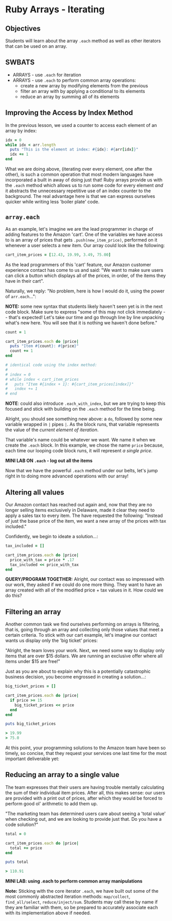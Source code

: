 # Ruby Arrays - Iterating

## Objectives

Students will learn about the array `.each` method as well as other iterators that can be used on an array.

## SWBATS

+ ARRAYS - use `.each` for iteration
+ ARRAYS - use `.each` to perform common array operations:
  - create a new array by modifying elements from the previous
  - filter an array with by applying a conditional to its elements
  - reduce an array by summing all of its elements

## Improving the Access by Index Method

In the previous lesson, we used a counter to access each element of an array by index:

```ruby
idx = 0
while idx < arr.length
  puts "This is the element at index: #{idx}: #{arr[idx]}"
  idx += 1
end
```

What we are doing above, (iterating over every element, one after the other), is such a common operation that most modern languages have incorporated a built in away of doing just that! Ruby arrays provide us with the `.each` method which allows us to run some code for every element _and_ it abstracts the unnecessary repetitive use of an index counter to the background. The real advantage here is that we can express ourselves quicker while writing less 'boiler plate' code.

## `array.each`

As an example, let's imagine we are the lead programmer in charge of adding features to the Amazon 'cart'. One of the variables we have access to is an array of prices that gets `.push(new_item_price)`, performed on it whenever a user selects a new item. Our array could look like the following:

```Ruby
cart_item_prices = [12.43, 19.99, 3.49, 75.00]
```

As the lead programmers of this 'cart' feature, our Amazon customer experience contact has come to us and said: "We want to make sure users can click a button which displays all of the prices, in order, of the items they have in their cart".

Naturally, we reply: "No problem, here is how I would do it, using the power of `arr.each`...":

**NOTE:** some new syntax that students likely haven't seen yet is in the next code block. Make sure to express "some of this may not click immediately -- that's expected! Let's take our time and go through line by line unpacking what's new here. You will see that it is nothing we haven't done before."

```ruby
count = 1

cart_item_prices.each do |price|
  puts "Item #{count}: #{price}"
  count += 1
end

# identical code using the index method:
#
# index = 0
# while index < cart_item_prices
#   puts "Item #{index + 1}: #{cart_item_prices[index]}"
#   index += 1
# end
```

**NOTE**: could also introduce `.each_with_index`, but we are trying to keep this focused and stick with building on the `.each` method for the time being.

Alright, you should see something new above: a `do`, followed by some new variable wrapped in `|` pipes `|`. As the block runs, that variable represents the value of the _current element of iteration_.

That variable's name could be whatever we want. We name it when we create the `.each` block. In this example, we chose the name `price` because, each time our looping code block runs, it will represent _a single price_.

**MINI LAB ON `.each` - log out all the items**

Now that we have the powerful `.each` method under our belts, let's jump right in to doing more advanced operations with our array!

## Altering all values

Our Amazon contact has reached out again and, now that they are no longer selling items exclusively in Delaware, made it clear they need to apply a sales tax to every item. The have requested the following: "Instead of just the base price of the item, we want a new array of the prices with tax included."

Confidently, we begin to ideate a solution...:

```Ruby
tax_included = []

cart_item_prices.each do |price|
  price_with_tax = price * .17
  tax_included << price_with_tax
end
```

**QUERY/PROGRAM TOGETHER:** Alright, our contact was so impressed with our work, they asked if we could do one more thing. They want to have an array created with all of the modified price + tax values in it. How could we do this?

## Filtering an array

Another common task we find ourselves performing on arrays is filtering, that is, going through an array and collecting only those values that meet a certain criteria. To stick with our cart example, let's imagine our contact wants us display only the 'big ticket' prices:

"Alright, the team loves your work. Next, we need some way to display only items that are over $15 dollars. We are running an exclusive offer where all items under $15 are free!"

Just as you are about to explain why this is a potentially catastrophic business decision, you become engrossed in creating a solution...:

```ruby
big_ticket_prices = []

cart_item_prices.each do |price|
  if price >= 15
    big_ticket_prices << price
  end
end

puts big_ticket_prices

> 19.99
> 75.0
```

At this point, your programming solutions to the Amazon team have been so timely, so concise, that they request your services one last time for the most important deliverable yet:

## Reducing an array to a single value

The team expresses that their users are having trouble mentally calculating the sum of their individual item prices. After all, this makes sense: our users are provided with a print out of prices, after which they would be forced to perform good ol' arithmetic to add them up.

"The marketing team has determined users care about seeing a 'total value' when checking out, and we are looking to provide just that. Do you have a code solution?"

```ruby
total = 0

cart_item_prices.each do |price|
  total += price
end

puts total

> 110.91
```

**MINI LAB: using .each to perform common array manipulations**

**Note:** Sticking with the core iterator `.each`, we have built out some of the most commonly abstracted iteration methods: `map/collect`, `find_all/select`, `reduce/inject/sum`. Students may call these by name if they are familiar with them, so be prepared to accurately associate each with its implementation above if needed.
